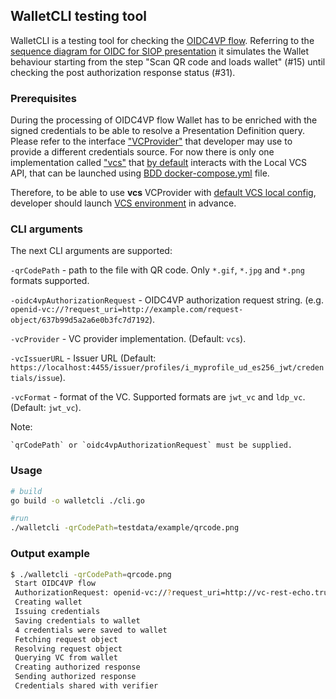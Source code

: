 ## WalletCLI testing tool

WalletCLI is a testing tool for checking the [OIDC4VP flow](https://docs.google.com/document/d/1i-gXCloNjxNUcTS4UijyBcqi7QdpsszutFMxbUYFKKc/edit?pli=1#heading=h.jn2u4w14fq4t).
Referring to the [sequence diagram for OIDC for SIOP presentation](https://drive.google.com/file/d/1AHM3eOYShmVd8EOp-oC1VVmqE8ruNvGU/view) it simulates the Wallet behaviour 
starting from the step "Scan QR code and loads wallet" (#15) until checking the post authorization response status (#31).

### Prerequisites

During the processing of OIDC4VP flow Wallet has to be enriched with the signed credentials to be able to resolve a Presentation Definition query.
Please refer to the interface ["VCProvider"](pkg/service/walletrunner/vcprovider/provider.go) that developer may use to provide a different credentials source.
For now there is only one implementation called ["vcs"](pkg/service/walletrunner/vcprovider/vcs.go) that [by default](pkg/service/walletrunner/vcprovider/vcs.go)
interacts with the Local VCS API, that can be launched using [BDD docker-compose.yml](../../test/bdd/fixtures/docker-compose.yml) file.

Therefore, to be able to use **vcs** VCProvider with [default VCS local config](pkg/service/walletrunner/vcprovider/vcs.go), developer should launch [VCS environment](../../test/bdd/fixtures/docker-compose.yml) in advance.

### CLI arguments

The next CLI arguments are supported:

`-qrCodePath` - path to the file with QR code. Only `*.gif`, `*.jpg` and `*.png` formats supported.

`-oidc4vpAuthorizationRequest` - OIDC4VP authorization request string. (e.g. `openid-vc://?request_uri=http://example.com/request-object/637b99d5a2a6e0b3fc7d7192`).

`-vcProvider` - VC provider implementation. (Default: `vcs`).

`-vcIssuerURL` - Issuer URL (Default: `https://localhost:4455/issuer/profiles/i_myprofile_ud_es256_jwt/credentials/issue`).

`-vcFormat` - format of the VC. Supported formats are `jwt_vc` and `ldp_vc`. (Default: `jwt_vc`).

Note:
   
    `qrCodePath` or `oidc4vpAuthorizationRequest` must be supplied.


### Usage

```bash
# build 
go build -o walletcli ./cli.go 

#run
./walletcli -qrCodePath=testdata/example/qrcode.png
```

### Output example

```bash
$ ./walletcli -qrCodePath=qrcode.png
 Start OIDC4VP flow
 AuthorizationRequest: openid-vc://?request_uri=http://vc-rest-echo.trustbloc.local:8075/request-object/637ba60ca2a6e0b3fc7d71a2
 Creating wallet
 Issuing credentials
 Saving credentials to wallet
 4 credentials were saved to wallet
 Fetching request object
 Resolving request object
 Querying VC from wallet
 Creating authorized response
 Sending authorized response
 Credentials shared with verifier
```
